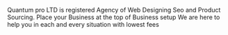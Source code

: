 Quantum pro LTD is registered Agency of Web Designing Seo and Product Sourcing. 
Place your Business at the top of Business setup 
We are here to help you in each and every situation with lowest fees
